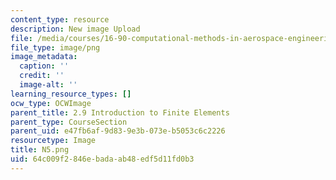 ```yaml
---
content_type: resource
description: New image Upload
file: /media/courses/16-90-computational-methods-in-aerospace-engineering-spring-2014/64c009f2846ebadaab48edf5d11fd0b3_N5.png
file_type: image/png
image_metadata:
  caption: ''
  credit: ''
  image-alt: ''
learning_resource_types: []
ocw_type: OCWImage
parent_title: 2.9 Introduction to Finite Elements
parent_type: CourseSection
parent_uid: e47fb6af-9d83-9e3b-073e-b5053c6c2226
resourcetype: Image
title: N5.png
uid: 64c009f2-846e-bada-ab48-edf5d11fd0b3
---
```

